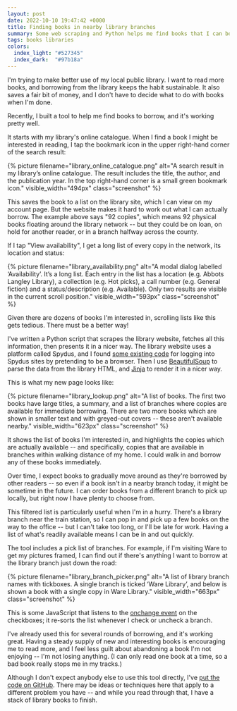 ```yaml
---
layout: post
date: 2022-10-10 19:47:42 +0000
title: Finding books in nearby library branches
summary: Some web scraping and Python helps me find books that I can borrow immediately.
tags: books libraries
colors:
  index_light: "#527345"
  index_dark:  "#97b18a"
---
```


<!-- Cover image from https://wellcomecollection.org/works/u7xetmy2/images?id=mbrj8865, Public Domain -->

I'm trying to make better use of my local public library.
I want to read more books, and borrowing from the library keeps the habit sustainable.
It also saves a fair bit of money, and I don't have to decide what to do with books when I'm done.

Recently, I built a tool to help me find books to borrow, and it's working pretty well.

It starts with my library's online catalogue.
When I find a book I might be interested in reading, I tap the bookmark icon in the upper right-hand corner of the search result:

{%
  picture
  filename="library_online_catalogue.png"
  alt="A search result in my library’s online catalogue. The result includes the title, the author, and the publication year. In the top right-hand corner is a small green bookmark icon."
  visible_width="494px"
  class="screenshot"
%}

This saves the book to a list on the library site, which I can view on my account page.
But the website makes it hard to work out what I can actually borrow.
The example above says "92 copies", which means 92 physical books floating around the library network -- but they could be on loan, on hold for another reader, or in a branch halfway across the county.

If I tap "View availability", I get a long list of every copy in the network, its location and status:

{%
  picture
  filename="library_availability.png"
  alt="A modal dialog labelled ‘Availability’. It’s a long list. Each entry in the list has a location (e.g. Abbots Langley Library), a collection (e.g. Hot picks), a call number (e.g. General fiction) and a status/description (e.g. Available). Only two results are visible in the current scroll position."
  visible_width="593px"
  class="screenshot"
%}

Given there are dozens of books I'm interested in, scrolling lists like this gets tedious.
There must be a better way!

I've written a Python script that scrapes the library website, fetches all this information, then presents it in a nicer way.
The library website uses a platform called Spydus, and I found [some existing code] for logging into Spydus sites by pretending to be a browser.
Then I use [BeautifulSoup] to parse the data from the library HTML, and [Jinja] to render it in a nicer way.

This is what my new page looks like:

{%
  picture
  filename="library_lookup.png"
  alt="A list of books. The first two books have large titles, a summary, and a list of branches where copies are available for immediate borrowing. There are two more books which are shown in smaller text and with greyed-out covers -- these aren't available nearby."
  visible_width="623px"
  class="screenshot"
%}

It shows the list of books I'm interested in, and highlights the copies which are actually available -- and specifically, copies that are available in branches within walking distance of my home.
I could walk in and borrow any of these books immediately.

Over time, I expect books to gradually move around as they're borrowed by other readers -- so even if a book isn't in a nearby branch today, it might be sometime in the future.
I can order books from a different branch to pick up locally, but right now I have plenty to choose from.

This filtered list is particularly useful when I'm in a hurry.
There's a library branch near the train station, so I can pop in and pick up a few books on the way to the office -- but I can't take too long, or I'll be late for work.
Having a list of what's readily available means I can be in and out quickly.

The tool includes a pick list of branches.
For example, if I'm visiting Ware to get my pictures framed, I can find out if there's anything I want to borrow at the library branch just down the road:

{%
  picture
  filename="library_branch_picker.png"
  alt="A list of library branch names with tickboxes. A single branch is ticked ‘Ware Library’, and below is shown a book with a single copy in Ware Library."
  visible_width="663px"
  class="screenshot"
%}

This is some JavaScript that listens to the [onchange event] on the checkboxes; it re-sorts the list whenever I check or uncheck a branch.

I've already used this for several rounds of borrowing, and it's working great.
Having a steady supply of new and interesting books is encouraging me to read more, and I feel less guilt about abandoning a book I'm not enjoying -- I'm not losing anything.
(I can only read one book at a time, so a bad book really stops me in my tracks.)

Although I don't expect anybody else to use this tool directly, I've [put the code on GitHub][github].
There may be ideas or techniques here that apply to a different problem you have -- and while you read through that, I have a stack of library books to finish.

[some existing code]: https://github.com/mjagdis/spydus
[BeautifulSoup]: https://www.crummy.com/software/BeautifulSoup/
[Jinja]: https://jinja.palletsprojects.com/en/3.1.x/
[onchange event]: https://developer.mozilla.org/en-US/docs/Web/API/HTMLElement/change_event
[mechanize]: https://github.com/python-mechanize/mechanize
[github]: https://github.com/alexwlchan/library-lookup
